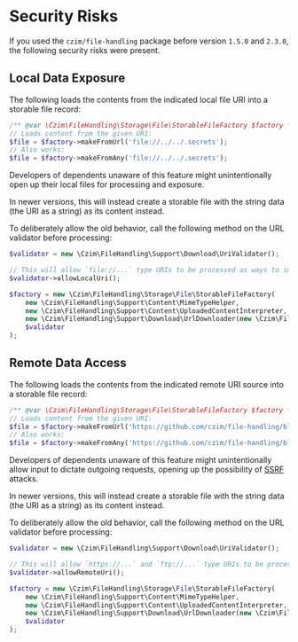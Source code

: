 # Security Risks

If you used the `czim/file-handling` package before version `1.5.0` and `2.3.0`, the following security risks were present.


## Local Data Exposure

The following loads the contents from the indicated local file URI into a storable file record:

```php
/** @var \Czim\FileHandling\Storage\File\StorableFileFactory $factory */
// Loads content from the given URI:  
$file = $factory->makeFromUrl('file://../../.secrets');
// Also works:
$file = $factory->makeFromAny('file://../../.secrets');
``` 

Developers of dependents unaware of this feature might unintentionally open up their local files for processing and exposure.

In newer versions, this will instead create a storable file with the string data (the URI as a string) as its content instead.

To deliberately allow the old behavior, call the following method on the URL validator before processing:

```php
$validator = new \Czim\FileHandling\Support\Download\UriValidator();

// This will allow `file://...` type URIs to be processed as ways to import file contents from local files.
$validator->allowLocalUri();

$factory = new \Czim\FileHandling\Storage\File\StorableFileFactory(
    new \Czim\FileHandling\Support\Content\MimeTypeHelper,
    new \Czim\FileHandling\Support\Content\UploadedContentInterpreter,
    new \Czim\FileHandling\Support\Download\UrlDownloader(new \Czim\FileHandling\Support\Content\MimeTypeHelper),
    $validator
);
```

## Remote Data Access

The following loads the contents from the indicated remote URI source into a storable file record:

```php
/** @var \Czim\FileHandling\Storage\File\StorableFileFactory $factory */
// Loads content from the given URI:  
$file = $factory->makeFromUrl('https://github.com/czim/file-handling/blob/master/README.md');
// Also works:
$file = $factory->makeFromAny('https://github.com/czim/file-handling/blob/master/README.md');
``` 

Developers of dependents unaware of this feature might unintentionally allow input to dictate outgoing requests, opening up the possibility of [SSRF](https://owasp.org/www-community/attacks/Server_Side_Request_Forgery) attacks.

In newer versions, this will instead create a storable file with the string data (the URI as a string) as its content instead.

To deliberately allow the old behavior, call the following method on the URL validator before processing:

```php
$validator = new \Czim\FileHandling\Support\Download\UriValidator();

// This will allow `https://...` and `ftp://...` type URIs to be processed as ways to import file contents from remote locations.
$validator->allowRemoteUri();

$factory = new \Czim\FileHandling\Storage\File\StorableFileFactory(
    new \Czim\FileHandling\Support\Content\MimeTypeHelper,
    new \Czim\FileHandling\Support\Content\UploadedContentInterpreter,
    new \Czim\FileHandling\Support\Download\UrlDownloader(new \Czim\FileHandling\Support\Content\MimeTypeHelper),
    $validator
);
```
